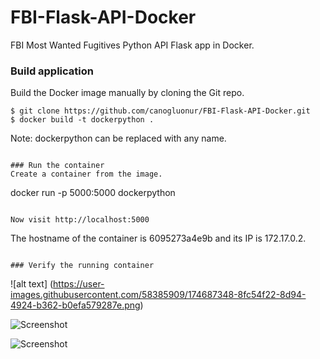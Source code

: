 # FBI-Flask-API-Docker
FBI Most Wanted Fugitives Python API Flask app in Docker.

### Build application
Build the Docker image manually by cloning the Git repo.
```
$ git clone https://github.com/canogluonur/FBI-Flask-API-Docker.git
$ docker build -t dockerpython . 
```
Note: dockerpython can be replaced with any name.

```

### Run the container
Create a container from the image.
```
docker run -p 5000:5000 dockerpython 
```

Now visit http://localhost:5000
```
 The hostname of the container is 6095273a4e9b and its IP is 172.17.0.2. 
```

### Verify the running container

```
![alt text] (https://user-images.githubusercontent.com/58385909/174687348-8fc54f22-8d94-4924-b362-b0efa579287e.png)

![Screenshot](https://user-images.githubusercontent.com/58385909/174687348-8fc54f22-8d94-4924-b362-b0efa579287e.png)


![Screenshot](https://user-images.githubusercontent.com/58385909/193022232-e7938a35-ea47-440f-8f06-cfc955b89797.png)
```
